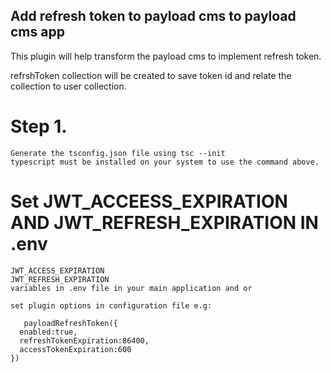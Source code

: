 ## Add refresh token to payload cms to payload cms app

This plugin will help transform the payload cms to implement refresh token.

refrshToken collection will be created to save token id and relate the collection to user collection.

Step 1.
======
    Generate the tsconfig.json file using tsc --init 
    typescript must be installed on your system to use the command above.
# Set JWT_ACCEESS_EXPIRATION AND JWT_REFRESH_EXPIRATION IN .env
    JWT_ACCESS_EXPIRATION
    JWT_REFRESH_EXPIRATION
    variables in .env file in your main application and or

    set plugin options in configuration file e.g:

       payloadRefreshToken({
      enabled:true,
      refreshTokenExpiration:86400,
      accessTokenExpiration:600
    })


    